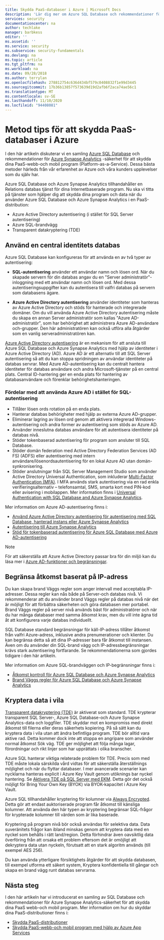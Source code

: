 ```yaml
---
title: Skydda PaaS-databaser i Azure | Microsoft Docs
description: 'Lär dig mer om Azure SQL Database och rekommendationer för Azure Synapse Analytics-säkerhet för att skydda dina PaaS webb-och mobil program. '
services: security
documentationcenter: na
author: techlake
manager: barbkess
editor: ''
ms.assetid: ''
ms.service: security
ms.subservice: security-fundamentals
ms.devlang: na
ms.topic: article
ms.tgt_pltfrm: na
ms.workload: na
ms.date: 09/28/2018
ms.author: terrylan
ms.openlocfilehash: 278812754c636d434bf579c0408832f1e99d3445
ms.sourcegitcommit: 17b36b13857f573639d19d2afb6f2aca74ae56c1
ms.translationtype: MT
ms.contentlocale: sv-SE
ms.lasthandoff: 11/10/2020
ms.locfileid: "94408081"
---
```

# <a name="best-practices-for-securing-paas-databases-in-azure"></a>Metod tips för att skydda PaaS-databaser i Azure

I den här artikeln diskuterar vi en samling [Azure SQL Database](../../azure-sql/database/sql-database-paas-overview.md) och rekommendationer för [Azure Synapse Analytics](../../synapse-analytics/sql-data-warehouse/sql-data-warehouse-overview-what-is.md) -säkerhet för att skydda dina PaaS-webb-och mobil program (Platform-as-a-Service). Dessa bästa metoder härleds från vår erfarenhet av Azure och våra kunders upplevelser som du själv har.

Azure SQL Database och Azure Synapse Analytics tillhandahåller en Relations databas tjänst för dina Internetbaserade program. Nu ska vi titta på tjänster som hjälper dig att skydda dina program och data när du använder Azure SQL Database och Azure Synapse Analytics i en PaaS-distribution:

- Azure Active Directory autentisering (i stället för SQL Server autentisering)
- Azure SQL-brandvägg
- Transparent datakryptering (TDE)

## <a name="use-a-centralized-identity-repository"></a>Använd en central identitets databas

Azure SQL Database kan konfigureras för att använda en av två typer av autentisering:

- **SQL-autentisering** använder ett användar namn och lösen ord. När du skapade servern för din databas angav du en "Server administratör"-inloggning med ett användar namn och lösen ord. Med dessa autentiseringsuppgifter kan du autentisera till valfri databas på servern som databasens ägare.

- **Azure Active Directory autentisering** använder identiteter som hanteras av Azure Active Directory och stöds för hanterade och integrerade domäner. Om du vill använda Azure Active Directory autentisering måste du skapa en annan Server administratör som kallas "Azure AD-administratör", som har behörighet att administrera Azure AD-användare och-grupper. Den här administratören kan också utföra alla åtgärder som en vanlig serveradministratören kan.

[Azure Active Directory autentisering](../../active-directory/develop/authentication-vs-authorization.md) är en mekanism för att ansluta till Azure SQL Database och Azure Synapse Analytics med hjälp av identiteter i Azure Active Directory (AD). Azure AD är ett alternativ till att SQL Server autentisering så att du kan stoppa spridningen av användar identiteter på databas servrar. Med Azure AD-autentisering kan du centralt hantera identiteter för databas användare och andra Microsoft-tjänster på en central plats. Central ID-hantering ger en enda plats för hantering av databasanvändare och förenklar behörighetshanteringen.  

### <a name="benefits-of-using-azure-ad-instead-of-sql-authentication"></a>Fördelar med att använda Azure AD i stället för SQL-autentisering

- Tillåter lösen ords rotation på en enda plats.
- Hanterar databas behörigheter med hjälp av externa Azure AD-grupper.
- Eliminerar lagring av lösen ord genom att aktivera integrerad Windows-autentisering och andra former av autentisering som stöds av Azure AD.
- Använder inneslutna databas användare för att autentisera identiteter på databas nivå.
- Stöder tokenbaserad autentisering för program som ansluter till SQL Database.
- Stöder domän federation med Active Directory Federation Services (AD FS) (ADFS) eller autentisering med intern användare/lösenordsautentisering för en lokal Azure AD utan domän-synkronisering.
- Stöder anslutningar från SQL Server Management Studio som använder Active Directory Universal Authentication, som inkluderar [Multi-Factor Authentication (MFA)](../../active-directory/authentication/concept-mfa-howitworks.md). I MFA används stark autentisering via en rad enkla verifieringsalternativ – telefonsamtal, SMS, smarta kort med PIN-kod eller avisering i mobilappen. Mer information finns i [Universal Authentication with SQL Database and Azure Synapse Analytics](../../azure-sql/database/authentication-mfa-ssms-overview.md).

Mer information om Azure AD-autentisering finns i:

- [Använd Azure Active Directory autentisering för autentisering med SQL Database, hanterad instans eller Azure Synapse Analytics](../../azure-sql/database/authentication-aad-overview.md)
- [Autentisering till Azure Synapse Analytics](../../synapse-analytics/sql-data-warehouse/sql-data-warehouse-authentication.md)
- [Stöd för tokenbaserad autentisering för Azure SQL Database med Azure AD-autentisering](../../azure-sql/database/authentication-aad-overview.md)

> [!NOTE]
> För att säkerställa att Azure Active Directory passar bra för din miljö kan du läsa mer i [Azure AD-funktioner och begränsningar](../../azure-sql/database/authentication-aad-overview.md#azure-ad-features-and-limitations).

## <a name="restrict-access-based-on-ip-address"></a>Begränsa åtkomst baserat på IP-adress

Du kan skapa brand Väggs regler som anger intervall med acceptabla IP-adresser. Dessa regler kan nås både på Server-och databas nivå. Vi rekommenderar att du använder brand Väggs regler på databas nivå när det är möjligt för att förbättra säkerheten och göra databasen mer portabel. Brand Väggs regler på server nivå används bäst för administratörer och när du har många databaser med samma åtkomst krav, men du vill inte ägna tid åt att konfigurera varje databas individuellt.

SQL Database standard begränsningar för käll-IP-adress tillåter åtkomst från valfri Azure-adress, inklusive andra prenumerationer och klienter. Du kan begränsa detta så att dina IP-adresser bara får åtkomst till instansen. Även om du använder din SQL-brand vägg och IP-adressbegränsningar krävs stark autentisering fortfarande. Se rekommendationerna som gjordes tidigare i den här artikeln.

Mer information om Azure SQL-brandväggen och IP-begränsningar finns i:

- [Åtkomst kontroll för Azure SQL Database och Azure Synapse Analytics](../../azure-sql/database/logins-create-manage.md)
- [Brand Väggs regler för Azure SQL Database och Azure Synapse Analytics](../../azure-sql/database/firewall-configure.md)

## <a name="encrypt-data-at-rest"></a>Kryptera data i vila

[Transparent datakryptering (TDE)](/sql/relational-databases/security/encryption/transparent-data-encryption) är aktiverat som standard. TDE krypterar transparent SQL Server-, Azure SQL Database-och Azure Synapse Analytics-data och loggfiler. TDE skyddar mot en kompromiss med direkt åtkomst till filerna eller deras säkerhets kopiering. På så sätt kan du kryptera data i vila utan att ändra befintliga program. TDE bör alltid vara aktive rad. Detta kommer dock inte att stoppa en angripare som använder normal åtkomst Sök väg. TDE ger möjlighet att följa många lagar, förordningar och rikt linjer som har upprättats i olika branscher.

Azure SQL hanterar viktiga relaterade problem för TDE. Precis som med TDE måste lokala särskilda vård vidtas för att säkerställa återställnings möjlighet och när du flyttar databaser. I mer avancerade scenarier kan nycklarna hanteras explicit i Azure Key Vault genom utöknings bar nyckel hantering. Se [Aktivera TDE på SQL Server med EKM](/sql/relational-databases/security/encryption/enable-tde-on-sql-server-using-ekm). Detta gör det också möjligt för Bring Your Own Key (BYOK) via BYOK-kapacitet i Azure Key Vault.

Azure SQL tillhandahåller kryptering för kolumner via [Always Encrypted](/sql/relational-databases/security/encryption/always-encrypted-database-engine). Detta gör att endast auktoriserade program får åtkomst till känsliga kolumner. Att använda den här typen av kryptering begränsar SQL-frågor för krypterade kolumner till värden som är lika baserade.

Kryptering på program nivå bör också användas för selektiva data. Data suveränitets frågor kan ibland minskas genom att kryptera data med en nyckel som behålls i rätt land/region. Detta förhindrar även oavsiktlig data överföring från att orsaka ett problem eftersom det är omöjligt att dekryptera data utan nyckeln, förutsatt att en stark algoritm används (till exempel AES 256).

Du kan använda ytterligare försiktighets åtgärder för att skydda databasen, till exempel utforma ett säkert system, Kryptera konfidentiella till gångar och skapa en brand vägg runt databas servrarna.

## <a name="next-steps"></a>Nästa steg

I den här artikeln har vi introducerat en samling av SQL Database och rekommendationer för Azure Synapse Analytics-säkerhet för att skydda dina PaaS webb-och mobil program. Mer information om hur du skyddar dina PaaS-distributioner finns i:

- [Skydda PaaS-distributioner](paas-deployments.md)
- [Skydda PaaS-webb-och mobil program med hjälp av Azure App Services](paas-applications-using-app-services.md)